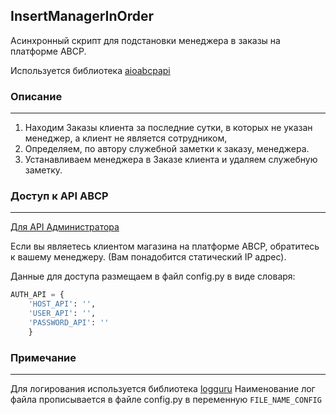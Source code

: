 ## InsertManagerInOrder
Асинхронный скрипт для подстановки менеджера в заказы на платформе ABCP.

Используется библиотека [aioabcpapi](https://pypi.org/project/aioabcpapi/)

### Описание

------------
1. Находим Заказы клиента за последние сутки, в которых не указан менеджер, а клиент не является сотрудником, 
2. Определяем, по автору служебной заметки к заказу, менеджера. 
3. Устанавливаем менеджера в Заказе клиента и удаляем служебную заметку.

### Доступ к API ABCP

------------
[Для API Администратора](https://cp.abcp.ru/?page=allsettings&systemsettings&apiInformation)

Если вы являетесь клиентом магазина на платформе ABCP, обратитесь к вашему менеджеру. (Вам понадобится статический IP адрес).

Данные для доступа размещаем в файл config.py в виде словаря:    
```python
AUTH_API = {
    'HOST_API': '',
    'USER_API': '',
    'PASSWORD_API': ''
    }
```
### Примечание 

------------
Для логирования используется библиотека [logguru](https://loguru.readthedocs.io/en/stable/overview.html)
Наименование лог файла прописывается в файле config.py в переменную `FILE_NAME_CONFIG`
